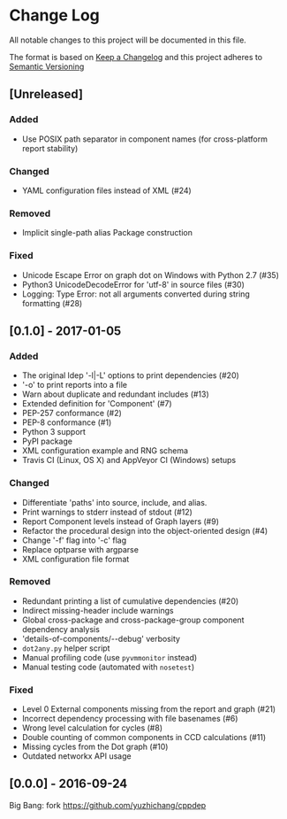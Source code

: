 # Change Log
All notable changes to this project will be documented in this file.

The format is based on [Keep a Changelog](http://keepachangelog.com/)
and this project adheres to [Semantic Versioning](http://semver.org/)


## [Unreleased]
### Added
- Use POSIX path separator in component names (for cross-platform report stability)

### Changed
- YAML configuration files instead of XML (#24)

### Removed
- Implicit single-path alias Package construction

### Fixed
- Unicode Escape Error on graph dot on Windows with Python 2.7 (#35)
- Python3 UnicodeDecodeError for 'utf-8' in source files (#30)
- Logging: Type Error: not all arguments converted during string formatting (#28)

## [0.1.0] - 2017-01-05
### Added
- The original ldep '-l|-L' options to print dependencies (#20)
- '-o' to print reports into a file
- Warn about duplicate and redundant includes (#13)
- Extended definition for 'Component' (#7)
- PEP-257 conformance (#2)
- PEP-8 conformance (#1)
- Python 3 support
- PyPI package
- XML configuration example and RNG schema
- Travis CI (Linux, OS X) and AppVeyor CI (Windows) setups

### Changed
- Differentiate 'paths' into source, include, and alias.
- Print warnings to stderr instead of stdout (#12)
- Report Component levels instead of Graph layers (#9)
- Refactor the procedural design into the object-oriented design (#4)
- Change '-f' flag into '-c' flag
- Replace optparse with argparse
- XML configuration file format

### Removed
- Redundant printing a list of cumulative dependencies (#20)
- Indirect missing-header include warnings
- Global cross-package and cross-package-group component dependency analysis
- 'details-of-components/--debug' verbosity
- ``dot2any.py`` helper script
- Manual profiling code (use ``pyvmmonitor`` instead)
- Manual testing code (automated with ``nosetest``)

### Fixed
- Level 0 External components missing from the report and graph (#21)
- Incorrect dependency processing with file basenames (#6)
- Wrong level calculation for cycles (#8)
- Double counting of common components in CCD calculations (#11)
- Missing cycles from the Dot graph (#10)
- Outdated networkx API usage


## [0.0.0] - 2016-09-24
Big Bang: fork https://github.com/yuzhichang/cppdep
